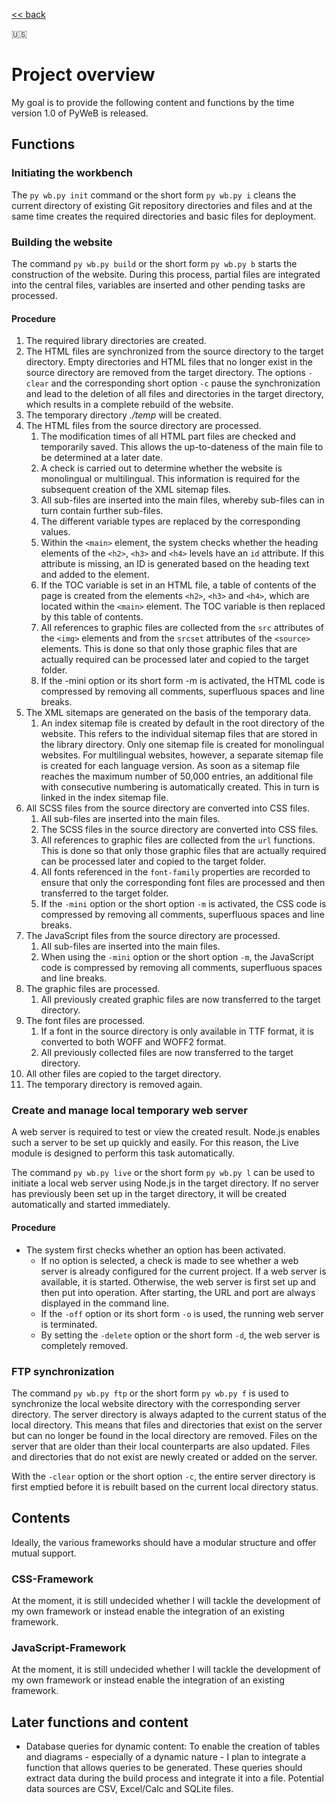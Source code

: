 [<< back](https://github.com/michel-abele/python-website-builder)

:us:

# Project overview

My goal is to provide the following content and functions by the time version 1.0 of PyWeB is released.

## Functions

### Initiating the workbench

The `py wb.py init` command or the short form `py wb.py i` cleans the current directory of existing Git repository directories and files and at the same time creates the required directories and basic files for deployment.

### Building the website

The command `py wb.py build` or the short form `py wb.py b` starts the construction of the website. During this process, partial files are integrated into the central files, variables are inserted and other pending tasks are processed.

#### Procedure

1. The required library directories are created.
1. The HTML files are synchronized from the source directory to the target directory. Empty directories and HTML files that no longer exist in the source directory are removed from the target directory. The options `-clear` and the corresponding short option `-c` pause the synchronization and lead to the deletion of all files and directories in the target directory, which results in a complete rebuild of the website.
1. The temporary directory _./temp_ will be created.
1. The HTML files from the source directory are processed.
    1. The modification times of all HTML part files are checked and temporarily saved. This allows the up-to-dateness of the main file to be determined at a later date.
    1. A check is carried out to determine whether the website is monolingual or multilingual. This information is required for the subsequent creation of the XML sitemap files.
    1. All sub-files are inserted into the main files, whereby sub-files can in turn contain further sub-files.
    1. The different variable types are replaced by the corresponding values.
    1. Within the `<main>` element, the system checks whether the heading elements of the `<h2>`, `<h3>` and `<h4>` levels have an `id` attribute. If this attribute is missing, an ID is generated based on the heading text and added to the element.
    1. If the TOC variable is set in an HTML file, a table of contents of the page is created from the elements `<h2>`, `<h3>` and `<h4>`, which are located within the `<main>` element. The TOC variable is then replaced by this table of contents.
    1. All references to graphic files are collected from the `src` attributes of the `<img>` elements and from the `srcset` attributes of the `<source>` elements. This is done so that only those graphic files that are actually required can be processed later and copied to the target folder.
    1. If the -mini option or its short form -m is activated, the HTML code is compressed by removing all comments, superfluous spaces and line breaks.
1. The XML sitemaps are generated on the basis of the temporary data.
    1. An index sitemap file is created by default in the root directory of the website. This refers to the individual sitemap files that are stored in the library directory. Only one sitemap file is created for monolingual websites. For multilingual websites, however, a separate sitemap file is created for each language version. As soon as a sitemap file reaches the maximum number of 50,000 entries, an additional file with consecutive numbering is automatically created. This in turn is linked in the index sitemap file.
1. All SCSS files from the source directory are converted into CSS files.
    1. All sub-files are inserted into the main files.
    1. The SCSS files in the source directory are converted into CSS files.
    1. All references to graphic files are collected from the `url` functions. This is done so that only those graphic files that are actually required can be processed later and copied to the target folder.
    1. All fonts referenced in the `font-family` properties are recorded to ensure that only the corresponding font files are processed and then transferred to the target folder.
    1. If the `-mini` option or the short option `-m` is activated, the CSS code is compressed by removing all comments, superfluous spaces and line breaks.
1. The JavaScript files from the source directory are processed.
    1. All sub-files are inserted into the main files.
    1. When using the `-mini` option or the short option `-m`, the JavaScript code is compressed by removing all comments, superfluous spaces and line breaks.
1. The graphic files are processed.
    1. All previously created graphic files are now transferred to the target directory.
1. The font files are processed.
    1. If a font in the source directory is only available in TTF format, it is converted to both WOFF and WOFF2 format.
    1. All previously collected files are now transferred to the target directory.
1. All other files are copied to the target directory.
1. The temporary directory is removed again.

### Create and manage local temporary web server

A web server is required to test or view the created result. Node.js enables such a server to be set up quickly and easily. For this reason, the Live module is designed to perform this task automatically.

The command `py wb.py live` or the short form `py wb.py l` can be used to initiate a local web server using Node.js in the target directory. If no server has previously been set up in the target directory, it will be created automatically and started immediately.

#### Procedure

- The system first checks whether an option has been activated.
    - If no option is selected, a check is made to see whether a web server is already configured for the current project. If a web server is available, it is started. Otherwise, the web server is first set up and then put into operation. After starting, the URL and port are always displayed in the command line.
    - If the `-off` option or its short form `-o` is used, the running web server is terminated.
    - By setting the `-delete` option or the short form `-d`, the web server is completely removed.

### FTP synchronization

The command `py wb.py ftp` or the short form `py wb.py f` is used to synchronize the local website directory with the corresponding server directory. The server directory is always adapted to the current status of the local directory. This means that files and directories that exist on the server but can no longer be found in the local directory are removed. Files on the server that are older than their local counterparts are also updated. Files and directories that do not exist are newly created or added on the server.

With the `-clear` option or the short option `-c`, the entire server directory is first emptied before it is rebuilt based on the current local directory status.

## Contents

Ideally, the various frameworks should have a modular structure and offer mutual support.

### CSS-Framework

At the moment, it is still undecided whether I will tackle the development of my own framework or instead enable the integration of an existing framework.

### JavaScript-Framework

At the moment, it is still undecided whether I will tackle the development of my own framework or instead enable the integration of an existing framework.

## Later functions and content

- Database queries for dynamic content: To enable the creation of tables and diagrams - especially of a dynamic nature - I plan to integrate a function that allows queries to be generated. These queries should extract data during the build process and integrate it into a file. Potential data sources are CSV, Excel/Calc and SQLite files.
